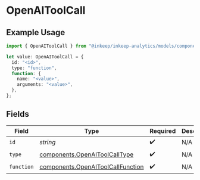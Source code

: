 # OpenAIToolCall

## Example Usage

```typescript
import { OpenAIToolCall } from "@inkeep/inkeep-analytics/models/components";

let value: OpenAIToolCall = {
  id: "<id>",
  type: "function",
  function: {
    name: "<value>",
    arguments: "<value>",
  },
};
```

## Fields

| Field                                                                                  | Type                                                                                   | Required                                                                               | Description                                                                            |
| -------------------------------------------------------------------------------------- | -------------------------------------------------------------------------------------- | -------------------------------------------------------------------------------------- | -------------------------------------------------------------------------------------- |
| `id`                                                                                   | *string*                                                                               | :heavy_check_mark:                                                                     | N/A                                                                                    |
| `type`                                                                                 | [components.OpenAIToolCallType](../../models/components/openaitoolcalltype.md)         | :heavy_check_mark:                                                                     | N/A                                                                                    |
| `function`                                                                             | [components.OpenAIToolCallFunction](../../models/components/openaitoolcallfunction.md) | :heavy_check_mark:                                                                     | N/A                                                                                    |